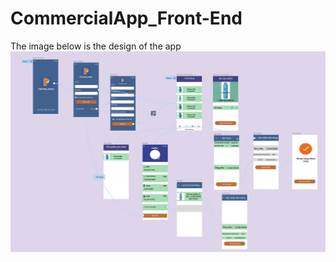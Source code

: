 # CommercialApp_Front-End
The image below is the design of the app
![alt text](https://github.com/HuyAnhVuTran/CommercialApp_Front-End/blob/main/figma-design.JPG)
